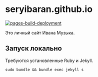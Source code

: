 # seryibaran.github.io

[![pages-build-deployment](https://github.com/SeryiBaran/seryibaran.github.io/actions/workflows/pages/pages-build-deployment/badge.svg)](https://github.com/SeryiBaran/seryibaran.github.io/actions/workflows/pages/pages-build-deployment)

Это личный сайт Ивана Музыка.

## Запуск локально
Требуются установленные Ruby и Jekyll.

```console
sudo bundle && bundle exec jekyll s
```
